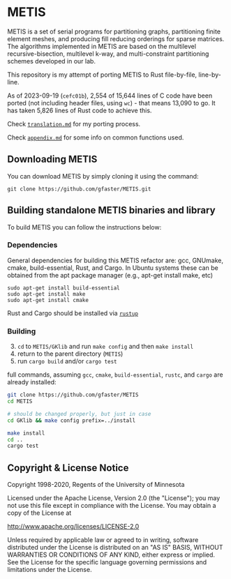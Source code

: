# METIS 

METIS is a set of serial programs for partitioning graphs, partitioning finite element meshes, 
and producing fill reducing orderings for sparse matrices. The algorithms implemented in 
METIS are based on the multilevel recursive-bisection, multilevel k-way, and multi-constraint 
partitioning schemes developed in our lab.

This repository is my attempt of porting METIS to Rust file-by-file, line-by-line.

As of 2023-09-19 (`cefc01b`), 2,554 of 15,644 lines of C code have been ported
(not including header files, using `wc`) - that means 13,090 to go. It has
taken 5,826 lines of Rust code to achieve this.

Check [`translation.md`](./translation.md) for my porting process.

Check [`appendix.md`](./appendix.md) for some info on common functions used.

##  Downloading METIS

You can download METIS by simply cloning it using the command:
```
git clone https://github.com/gfaster/METIS.git
```

## Building standalone METIS binaries and library

To build METIS you can follow the instructions below:

### Dependencies

General dependencies for building this METIS refactor are: gcc, GNUmake, cmake, build-essential, Rust, and Cargo. 
In Ubuntu systems these can be obtained from the apt package manager (e.g., apt-get install make, etc) 

```
sudo apt-get install build-essential
sudo apt-get install make
sudo apt-get install cmake
```

Rust and Cargo should be installed via [`rustup`](https://rustup.rs/)

### Building

3. `cd` to `METIS/GKlib` and run `make config` and then `make install`
4. return to the parent directory (`METIS`)
5. run `cargo build` and/or `cargo test`

full commands, assuming `gcc`, `cmake`, `build-essential`, `rustc`, and `cargo` are already installed:
```sh
git clone https://github.com/gfaster/METIS
cd METIS

# should be changed properly, but just in case
cd GKlib && make config prefix=../install 

make install
cd ..
cargo test
```


## Copyright & License Notice
Copyright 1998-2020, Regents of the University of Minnesota

Licensed under the Apache License, Version 2.0 (the "License"); you may not use this file except in compliance with the License. You may obtain a copy of the License at

http://www.apache.org/licenses/LICENSE-2.0

Unless required by applicable law or agreed to in writing, software distributed under the License is distributed on an "AS IS" BASIS, WITHOUT WARRANTIES OR CONDITIONS OF ANY KIND, either express or implied. See the License for the specific language governing permissions and limitations under the License.

